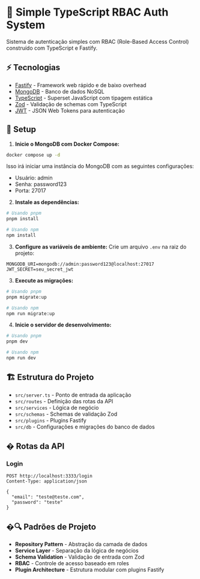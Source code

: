# 🔐 Simple TypeScript RBAC Auth System

Sistema de autenticação simples com RBAC (Role-Based Access Control) construído com TypeScript e Fastify.

## ⚡ Tecnologias

- [Fastify](https://fastify.io/) - Framework web rápido e de baixo overhead
- [MongoDB](https://www.mongodb.com/) - Banco de dados NoSQL
- [TypeScript](https://www.typescriptlang.org/) - Superset JavaScript com tipagem estática
- [Zod](https://zod.dev/) - Validação de schemas com TypeScript
- [JWT](https://jwt.io/) - JSON Web Tokens para autenticação

## 🚀 Setup

1. **Inicie o MongoDB com Docker Compose:**

```bash
docker compose up -d
```

Isso irá iniciar uma instância do MongoDB com as seguintes configurações:

- Usuário: admin
- Senha: password123
- Porta: 27017

2. **Instale as dependências:**

```bash
# Usando pnpm
pnpm install

# Usando npm
npm install
```

3. **Configure as variáveis de ambiente:**
   Crie um arquivo `.env` na raiz do projeto:

```env
MONGODB_URI=mongodb://admin:password123@localhost:27017
JWT_SECRET=seu_secret_jwt
```

3. **Execute as migrações:**

```bash
# Usando pnpm
pnpm migrate:up

# Usando npm
npm run migrate:up
```

4. **Inicie o servidor de desenvolvimento:**

```bash
# Usando pnpm
pnpm dev

# Usando npm
npm run dev
```

## 🏗️ Estrutura do Projeto

- `src/server.ts` - Ponto de entrada da aplicação
- `src/routes` - Definição das rotas da API
- `src/services` - Lógica de negócio
- `src/schemas` - Schemas de validação Zod
- `src/plugins` - Plugins Fastify
- `src/db` - Configurações e migrações do banco de dados

## �️ Rotas da API

### Login

```http
POST http://localhost:3333/login
Content-Type: application/json

{
  "email": "teste@teste.com",
  "password": "teste"
}
```

## �🔍 Padrões de Projeto

- **Repository Pattern** - Abstração da camada de dados
- **Service Layer** - Separação da lógica de negócios
- **Schema Validation** - Validação de entrada com Zod
- **RBAC** - Controle de acesso baseado em roles
- **Plugin Architecture** - Estrutura modular com plugins Fastify
